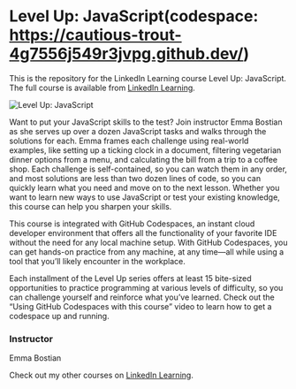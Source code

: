 # Level Up: JavaScript(codespace: https://cautious-trout-4g7556j549r3jvpg.github.dev/)
This is the repository for the LinkedIn Learning course Level Up: JavaScript. The full course is available from [LinkedIn Learning][lil-course-url].

![Level Up: JavaScript][lil-thumbnail-url] 

Want to put your JavaScript skills to the test? Join instructor Emma Bostian as she serves up over a dozen JavaScript tasks and walks through the solutions for each. Emma frames each challenge using real-world examples, like setting up a ticking clock in a document, filtering vegetarian dinner options from a menu, and calculating the bill from a trip to a coffee shop. Each challenge is self-contained, so you can watch them in any order, and most solutions are less than two dozen lines of code, so you can quickly learn what you need and move on to the next lesson. Whether you want to learn new ways to use JavaScript or test your existing knowledge, this course can help you sharpen your skills.

This course is integrated with GitHub Codespaces, an instant cloud developer environment that offers all the functionality of your favorite IDE without the need for any local machine setup. With GitHub Codespaces, you can get hands-on practice from any machine, at any time—all while using a tool that you’ll likely encounter in the workplace.

Each installment of the Level Up series offers at least 15 bite-sized opportunities to practice programming at various levels of difficulty, so you can challenge yourself and reinforce what you’ve learned. Check out the “Using GitHub Codespaces with this course” video to learn how to get a codespace up and running.


### Instructor

Emma Bostian
                            


                            

Check out my other courses on [LinkedIn Learning](https://www.linkedin.com/learning/instructors/emma-bostian).

[lil-course-url]: https://www.linkedin.com/learning/level-up-javascript
[lil-thumbnail-url]: https://media.licdn.com/dms/image/D560DAQFdlZNbwSB6xA/learning-public-crop_675_1200/0/1682445111543?e=2147483647&v=beta&t=w3OjUpBUvALzJgrP6cPuDCYwgltk6pFpTR8Vd_MsDKM

